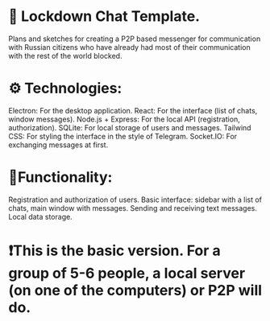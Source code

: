 # 📧 Lockdown Chat Template. 
Plans and sketches for creating a P2P based messenger for communication with Russian citizens who have already had most of their communication with the rest of the world blocked.

# ⚙️ Technologies:
Electron: For the desktop application.
React: For the interface (list of chats, window messages).
Node.js + Express: For the local API (registration, authorization).
SQLite: For local storage of users and messages.
Tailwind CSS: For styling the interface in the style of Telegram.
Socket.IO: For exchanging messages at first.

# 📎Functionality:
Registration and authorization of users.
Basic interface: sidebar with a list of chats, main window with messages.
Sending and receiving text messages.
Local data storage.

# ❗This is the basic version. For a group of 5-6 people, a local server (on one of the computers) or P2P will do.

